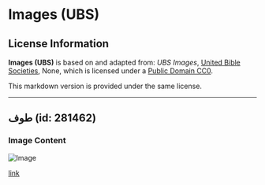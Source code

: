 # Images (UBS)

## License Information

**Images (UBS)** is based on and adapted from: _UBS Images_, [United Bible Societies](https://unitedbiblesocieties.org/), None, which is licensed under a [Public Domain CC0](https://creativecommons.org/public-domain/cc0/).

This markdown version is provided under the same license.



--------------------------------

## طوف (id: 281462)

### Image Content

![Image](https://cdn.aquifer.bible/aquifer-content/resources/Media/WEB-0519_raft.jpg)

[link](https://cdn.aquifer.bible/aquifer-content/resources/Media/WEB-0519_raft.jpg)


